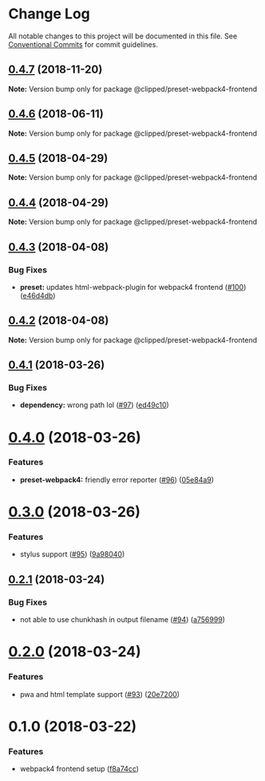 # Change Log

All notable changes to this project will be documented in this file.
See [Conventional Commits](https://conventionalcommits.org) for commit guidelines.

## [0.4.7](https://github.com/clippedjs/clipped/compare/@clipped/preset-webpack4-frontend@0.4.6...@clipped/preset-webpack4-frontend@0.4.7) (2018-11-20)

**Note:** Version bump only for package @clipped/preset-webpack4-frontend





<a name="0.4.6"></a>
## [0.4.6](https://github.com/clippedjs/clipped/compare/@clipped/preset-webpack4-frontend@0.4.5...@clipped/preset-webpack4-frontend@0.4.6) (2018-06-11)




**Note:** Version bump only for package @clipped/preset-webpack4-frontend

<a name="0.4.5"></a>
## [0.4.5](https://github.com/clippedjs/clipped/compare/@clipped/preset-webpack4-frontend@0.4.4...@clipped/preset-webpack4-frontend@0.4.5) (2018-04-29)




**Note:** Version bump only for package @clipped/preset-webpack4-frontend

<a name="0.4.4"></a>
## [0.4.4](https://github.com/clippedjs/clipped/compare/@clipped/preset-webpack4-frontend@0.4.3...@clipped/preset-webpack4-frontend@0.4.4) (2018-04-29)




**Note:** Version bump only for package @clipped/preset-webpack4-frontend

<a name="0.4.3"></a>
## [0.4.3](https://github.com/clippedjs/clipped/compare/@clipped/preset-webpack4-frontend@0.4.2...@clipped/preset-webpack4-frontend@0.4.3) (2018-04-08)


### Bug Fixes

* **preset:** updates html-webpack-plugin for webpack4 frontend ([#100](https://github.com/clippedjs/clipped/issues/100)) ([e46d4db](https://github.com/clippedjs/clipped/commit/e46d4db))




<a name="0.4.2"></a>
## [0.4.2](https://github.com/clippedjs/clipped/compare/@clipped/preset-webpack4-frontend@0.4.1...@clipped/preset-webpack4-frontend@0.4.2) (2018-04-08)




**Note:** Version bump only for package @clipped/preset-webpack4-frontend

<a name="0.4.1"></a>
## [0.4.1](https://github.com/clippedjs/clipped/compare/@clipped/preset-webpack4-frontend@0.4.0...@clipped/preset-webpack4-frontend@0.4.1) (2018-03-26)


### Bug Fixes

* **dependency:** wrong path lol ([#97](https://github.com/clippedjs/clipped/issues/97)) ([ed49c10](https://github.com/clippedjs/clipped/commit/ed49c10))




<a name="0.4.0"></a>
# [0.4.0](https://github.com/clippedjs/clipped/compare/@clipped/preset-webpack4-frontend@0.3.0...@clipped/preset-webpack4-frontend@0.4.0) (2018-03-26)


### Features

* **preset-webpack4:** friendly error reporter ([#96](https://github.com/clippedjs/clipped/issues/96)) ([05e84a9](https://github.com/clippedjs/clipped/commit/05e84a9))




<a name="0.3.0"></a>
# [0.3.0](https://github.com/clippedjs/clipped/compare/@clipped/preset-webpack4-frontend@0.2.1...@clipped/preset-webpack4-frontend@0.3.0) (2018-03-26)


### Features

* stylus support ([#95](https://github.com/clippedjs/clipped/issues/95)) ([9a98040](https://github.com/clippedjs/clipped/commit/9a98040))




<a name="0.2.1"></a>
## [0.2.1](https://github.com/clippedjs/clipped/compare/@clipped/preset-webpack4-frontend@0.2.0...@clipped/preset-webpack4-frontend@0.2.1) (2018-03-24)


### Bug Fixes

* not able to use chunkhash in output filename ([#94](https://github.com/clippedjs/clipped/issues/94)) ([a756999](https://github.com/clippedjs/clipped/commit/a756999))




<a name="0.2.0"></a>
# [0.2.0](https://github.com/clippedjs/clipped/compare/@clipped/preset-webpack4-frontend@0.1.0...@clipped/preset-webpack4-frontend@0.2.0) (2018-03-24)


### Features

* pwa and html template support ([#93](https://github.com/clippedjs/clipped/issues/93)) ([20e7200](https://github.com/clippedjs/clipped/commit/20e7200))




<a name="0.1.0"></a>
# 0.1.0 (2018-03-22)


### Features

* webpack4 frontend setup ([f8a74cc](https://github.com/clippedjs/clipped/commit/f8a74cc))
